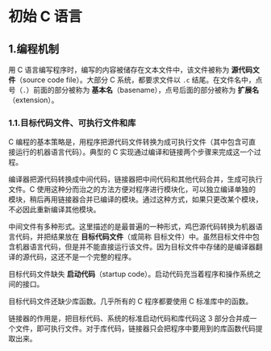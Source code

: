 # 初始 C 语言

## 1.编程机制

用 C 语言编写程序时，编写的内容被储存在文本文件中，该文件被称为 **源代码文件**（source code file）。大部分 C 系统，都要求文件以 `.c` 结尾。在文件名中，点号（`.`）前面的部分被称为 **基本名**（basename），点号后面的部分被称为 **扩展名**（extension）。

### 1.1.目标代码文件、可执行文件和库

C 编程的基本策略是，用程序把源代码文件转换为成可执行文件（其中包含可直接运行的机器语言代码）。典型的 C 实现通过编译和链接两个步骤来完成这一个过程。

编译器把源代码转换成中间代码，链接器把中间代码和其他代码合并，生成可执行文件。C 使用这种分而治之的方法方便对程序进行模块化，可以独立编译单独的模块，稍后再用链接器合并已编译的模块。通过这种方式，如果只更改某个模块，不必因此重新编译其他模块。

中间文件有多种形式。这里描述的是最普遍的一种形式，鸡巴源代码转换为机器语言代码，并把结果放在 **目标代码文件**（或简称 目标文件）中。虽然目标文件中包含机器语言代码，但是并不能直接运行该文件。因为目标文件中存储的是编译器翻译的源代码，这还不是一个完整的程序。

目标代码文件缺失 **启动代码**（startup code）。启动代码充当着程序和操作系统之间的接口。

目标代码文件还缺少库函数。几乎所有的 C 程序都要使用 C 标准库中的函数。

链接器的作用是，把目标代码、系统的标准启动代码和库代码这 3 部分合并成一个文件，即可执行文件。对于库代码，链接器只会把程序中要用到的库函数代码提取出来。
